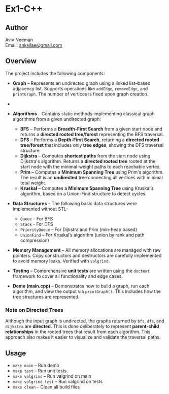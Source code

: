# Ex1-C++

## Author
Aviv Neeman  
Email: anksilae@gmail.com

## Overview

The project includes the following components:

- **Graph** – Represents an undirected graph using a linked list–based adjacency list. Supports operations like `addEdge`, `removeEdge`, and `printGraph`. The number of vertices is fixed upon graph creation.
- 
- **Algorithms** – Contains static methods implementing classical graph algorithms from a given undirected graph:
  - **BFS** – Performs a **Breadth-First Search** from a given start node and returns a **directed rooted tree/forest** representing the BFS traversal. 
  - **DFS** – Performs a **Depth-First Search**, returning a **directed rooted tree/forest** that includes only **tree edges**, showing the DFS traversal structure.
  - **Dijkstra** – Computes **shortest paths** from the start node using Dijkstra's algorithm. Returns a **directed rooted tree** rooted at the start node with the minimal-weight paths to each reachable vertex.
  - **Prim** – Computes a **Minimum Spanning Tree** using Prim's algorithm. The result is an **undirected** tree connecting all vertices with minimal total weight.
  - **Kruskal** – Computes a **Minimum Spanning Tree** using Kruskal’s algorithm, based on a Union-Find structure to detect cycles.

- **Data Structures** – The following basic data structures were implemented without STL:
  - `Queue` – For BFS
  - `Stack` - For DFS
  - `PriorityQueue` – For Dijkstra and Prim (min-heap based)
  - `UnionFind` – For Kruskal’s algorithm (union by rank and path compression)

- **Memory Management** – All memory allocations are managed with raw pointers. Copy constructors and destructors are carefully implemented to avoid memory leaks. Verified with `valgrind`.

- **Testing** – Comprehensive **unit tests** are written using the `doctest` framework to cover all functionality and edge cases.

- **Demo (main.cpp)** – Demonstrates how to build a graph, run each algorithm, and view the output via `printGraph()`. This includes how the tree structures are represented.

### Note on Directed Trees

Although the input graph is undirected, the graphs returned by `bfs`, `dfs`, and `dijkstra` are **directed**. This is done deliberately to represent **parent-child relationships** in the rooted trees that result from each algorithm. This approach also makes it easier to visualize and validate the traversal paths.


## Usage

- `make main` – Run demo
- `make test` – Run unit tests
- `make valgrind` – Run valgrind on main
- `make valgrind-test` – Run valgrind on tests
- `make clean` – Clean all build files
